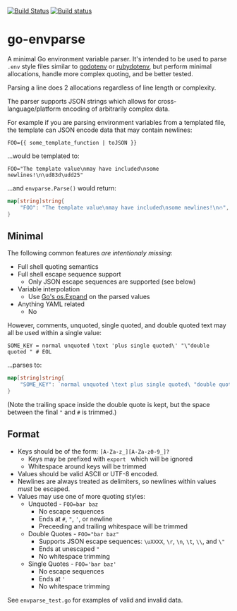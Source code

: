[![Build Status](https://travis-ci.org/schmichael/go-envparse.svg?branch=master)](https://travis-ci.org/schmichael/go-envparse)
[![Build status](https://ci.appveyor.com/api/projects/status/o6mdepblusp1g74d?svg=true)](https://ci.appveyor.com/project/schmichael/go-envparse)

# go-envparse

A minimal Go environment variable parser. It's intended to be used to parse
`.env` style files similar to [godotenv](https://github.com/joho/godotenv) or
[rubydotenv](https://github.com/bkeepers/dotenv), but perform minimal
allocations, handle more complex quoting, and be better tested.

Parsing a line does 2 allocations regardless of line length or complexity.

The parser supports JSON strings which allows for cross-language/platform
encoding of arbitrarily complex data.

For example if you are parsing environment variables from a templated file, the
template can JSON encode data that may contain newlines:

```
FOO={{ some_template_function | toJSON }}
```

...would be templated to:

```
FOO="The template value\nmay have included\nsome newlines!\n\ud83d\udd25"
```

...and `envparse.Parse()` would return:

```go
map[string]string{
	"FOO": "The template value\nmay have included\nsome newlines!\n🔥",
}
```

## Minimal

The following common features *are intentionaly missing*:

* Full shell quoting semantics
* Full shell escape sequence support
  * Only JSON escape sequences are supported (see below)
* Variable interpolation
  * Use [Go's os.Expand](https://golang.org/pkg/os/#Expand) on the parsed
    values
* Anything YAML related
  * No

However, comments, unquoted, single quoted, and double quoted text may all be
used within a single value:

```
SOME_KEY = normal unquoted \text 'plus single quoted\' "\"double quoted " # EOL
```

...parses to:

```go
map[string]string{
	"SOME_KEY": `normal unquoted \text plus single quoted\ "double quoted `
}
```

(Note the trailing space inside the double quote is kept, but the space between
the final `"` and `#` is trimmed.)

## Format

* Keys should be of the form: `[A-Za-z_][A-Za-z0-9_]?`
  * Keys may be prefixed with `export ` which will be ignored
  * Whitespace around keys will be trimmed
* Values should be valid ASCII or UTF-8 encoded.
* Newlines are always treated as delimiters, so newlines within values *must*
  be escaped.
* Values may use one of more quoting styles:
  * Unquoted - `FOO=bar baz`
    * No escape sequences
    * Ends at `#`, `"`, `'`, or newline
    * Preceeding and trailing whitespace will be trimmed
  * Double Quotes - `FOO="bar baz"`
    * Supports JSON escape sequences: `\uXXXX`, `\r`, `\n`, `\t`, `\\`, and
      `\"`
    * Ends at unescaped `"`
    * No whitespace trimming
  * Single Quotes - `FOO='bar baz'`
    * No escape sequences
    * Ends at `'`
    * No whitespace trimming

See `envparse_test.go` for examples of valid and invalid data.
